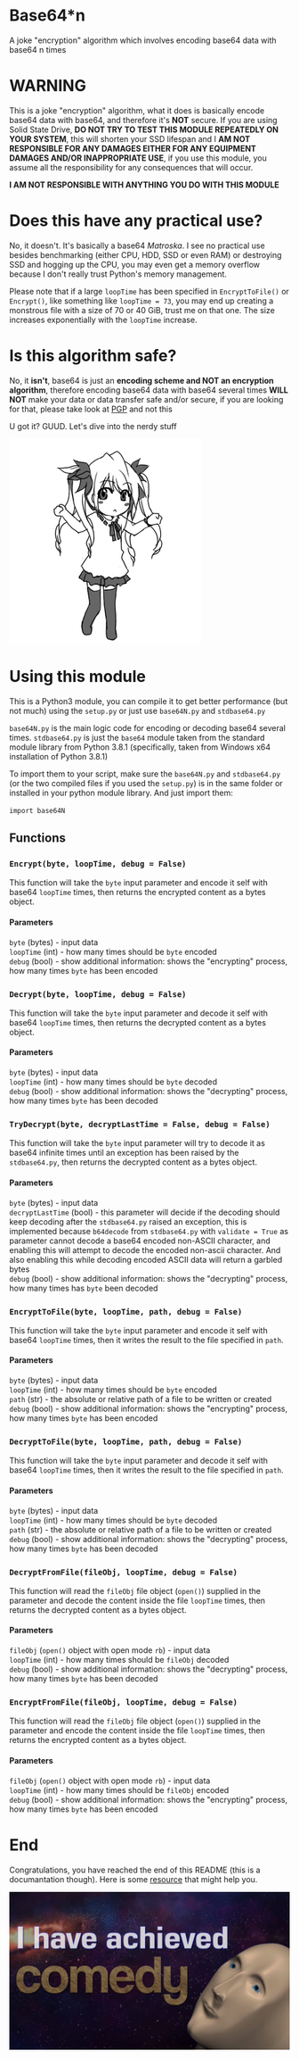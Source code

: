 # Base64\*n
A joke "encryption" algorithm which involves encoding base64 data with base64 n times

# WARNING
This is a joke "encryption" algorithm, what it does is basically encode base64 data with base64, and therefore it's **NOT** secure.
If you are using Solid State Drive, **DO NOT TRY TO TEST THIS MODULE REPEATEDLY ON YOUR SYSTEM**, this will shorten your SSD lifespan and I **AM NOT RESPONSIBLE FOR ANY DAMAGES EITHER FOR ANY EQUIPMENT DAMAGES AND/OR INAPPROPRIATE USE**, if you use this module, you assume all the responsibility for any consequences that will occur.

**I AM NOT RESPONSIBLE WITH ANYTHING YOU DO WITH THIS MODULE**

# Does this have any practical use?
No, it doesn't. It's basically a base64 *Matroska*. I see no practical use besides benchmarking (either CPU, HDD, SSD or even RAM) or destroying SSD and hogging up the CPU, you may even get a memory overflow because I don't really trust Python's memory management.

Please note that if a large `loopTime` has been specified in `EncryptToFile()` or `Encrypt()`, like something like `loopTime = 73`, you may end up creating a monstrous file with a size of 70 or 40 GiB, trust me on that one. The size increases exponentially with the `loopTime` increase.

# Is this algorithm safe?
No, it **isn't**, base64 is just an **encoding scheme and NOT an encryption algorithm**, therefore encoding base64 data with base64 several times **WILL NOT** make your data or data transfer safe and/or secure, if you are looking for that, please take look at [PGP](https://en.wikipedia.org/wiki/Pretty_Good_Privacy) and not this

U got it? GUUD. Let's dive into the nerdy stuff

![Pani Poni Dash - Dancing GIF](/docs/__pani_poni_dash__96c16f2f4669e8f7b7e7717dbda89411.gif)

# Using this module
This is a Python3 module, you can compile it to get better performance (but not much) using the `setup.py` or just use `base64N.py` and `stdbase64.py`

`base64N.py` is the main logic code for encoding or decoding base64 several times.
`stdbase64.py` is just the `base64` module taken from the standard module library from Python 3.8.1 (specifically, taken from Windows x64 installation of Python 3.8.1)

To import them to your script, make sure the `base64N.py` and `stdbase64.py` (or the two compiled files if you used the `setup.py`) is in the same folder or installed in your python module library. And just import them:

`import base64N`

## Functions
### `Encrypt(byte, loopTime, debug = False)`
This function will take the `byte` input parameter and encode it self with base64 `loopTime` times, then returns the encrypted content as a bytes object.
#### Parameters
`byte` (bytes) - input data<br>
`loopTime` (int) - how many times should be `byte` encoded<br>
`debug` (bool) - show additional information: shows the "encrypting" process, how many times `byte` has been encoded

### `Decrypt(byte, loopTime, debug = False)`
This function will take the `byte` input parameter and decode it self with base64 `loopTime` times, then returns the decrypted content as a bytes object.
#### Parameters
`byte` (bytes) - input data<br>
`loopTime` (int) - how many times should be `byte` decoded<br>
`debug` (bool) - show additional information: shows the "decrypting" process, how many times `byte` has been decoded

### `TryDecrypt(byte, decryptLastTime = False, debug = False)`
This function will take the `byte` input parameter will try to decode it as base64 infinite times until an exception has been raised by the `stdbase64.py`, then returns the decrypted content as a bytes object.
#### Parameters
`byte` (bytes) - input data<br>
`decryptLastTime` (bool) - this parameter will decide if the decoding should keep decoding after the `stdbase64.py` raised an exception, this is implemented because `b64decode` from `stdbase64.py` with `validate = True` as parameter cannot decode a base64 encoded non-ASCII character, and enabling this will attempt to decode the encoded non-ascii character. And also enabling this while decoding encoded ASCII data will return a garbled bytes<br>
`debug` (bool) - show additional information: shows the "decrypting" process, how many times has `byte` been decoded

### `EncryptToFile(byte, loopTime, path, debug = False)`
This function will take the `byte` input parameter and encode it self with base64 `loopTime` times, then it writes the result to the file specified in `path`.
#### Parameters
`byte` (bytes) - input data<br>
`loopTime` (int) - how many times should be `byte` encoded<br>
`path` (str) - the absolute or relative path of a file to be written or created<br>
`debug` (bool) - show additional information: shows the "encrypting" process, how many times `byte` has been encoded

### `DecryptToFile(byte, loopTime, path, debug = False)`
This function will take the `byte` input parameter and decode it self with base64 `loopTime` times, then it writes the result to the file specified in `path`.
#### Parameters
`byte` (bytes) - input data<br>
`loopTime` (int) - how many times should be `byte` decoded<br>
`path` (str) - the absolute or relative path of a file to be written or created<br>
`debug` (bool) - show additional information: shows the "decrypting" process, how many times `byte` has been decoded

### `DecryptFromFile(fileObj, loopTime, debug = False)`
This function will read the `fileObj` file object (`open()`) supplied in the parameter and decode the content inside the file `loopTime` times, then returns the decrypted content as a bytes object.
#### Parameters
`fileObj` (`open()` object with open mode `rb`) - input data<br>
`loopTime` (int) - how many times should be `fileObj` decoded<br>
`debug` (bool) - show additional information: shows the "decrypting" process, how many times `byte` has been decoded

### `EncryptFromFile(fileObj, loopTime, debug = False)`
This function will read the `fileObj` file object (`open()`) supplied in the parameter and encode the content inside the file `loopTime` times, then returns the encrypted content as a bytes object.
#### Parameters
`fileObj` (`open()` object with open mode `rb`) - input data<br>
`loopTime` (int) - how many times should be `fileObj` encoded<br>
`debug` (bool) - show additional information: shows the "encrypting" process, how many times `byte` has been encoded

# End
Congratulations, you have reached the end of this README (this is a documantation though). Here is some [resource](https://www.youtube.com/watch?v=dQw4w9WgXcQ) that might help you.

![I have achieved comedy](/docs/i_have_achieved_komedi.jpg)
